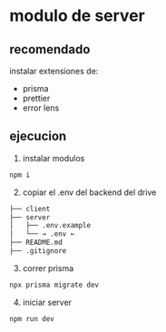 # modulo de server

## recomendado

instalar extensiones de:

- prisma
- prettier
- error lens

## ejecucion

1. instalar modulos

```bash
npm i
```

2. copiar el .env del backend del drive

```bash
├── client
├── server
│   ├── .env.example
│   └── → .env ←
├── README.md
├── .gitignore
```

3. correr prisma

```bash
npx prisma migrate dev
```

4. iniciar server

```bash
npm run dev
```

